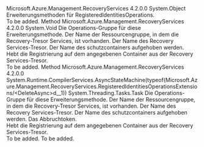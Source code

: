 <Type Name="RegisteredIdentitiesOperationsExtensions" FullName="Microsoft.Azure.Management.RecoveryServices.RegisteredIdentitiesOperationsExtensions">
  <TypeSignature Language="C#" Value="public static class RegisteredIdentitiesOperationsExtensions" />
  <TypeSignature Language="ILAsm" Value=".class public auto ansi abstract sealed beforefieldinit RegisteredIdentitiesOperationsExtensions extends System.Object" />
  <TypeSignature Language="DocId" Value="T:Microsoft.Azure.Management.RecoveryServices.RegisteredIdentitiesOperationsExtensions" />
  <TypeSignature Language="VB.NET" Value="Public Module RegisteredIdentitiesOperationsExtensions" />
  <TypeSignature Language="F#" Value="type RegisteredIdentitiesOperationsExtensions = class" />
  <AssemblyInfo>
    <AssemblyName>Microsoft.Azure.Management.RecoveryServices</AssemblyName>
    <AssemblyVersion>4.2.0.0</AssemblyVersion>
  </AssemblyInfo>
  <Base>
    <BaseTypeName>System.Object</BaseTypeName>
  </Base>
  <Interfaces />
  <Docs>
    <summary>
            Erweiterungsmethoden für RegisteredIdentitiesOperations.
            </summary>
    <remarks>To be added.</remarks>
  </Docs>
  <Members>
    <Member MemberName="Delete">
      <MemberSignature Language="C#" Value="public static void Delete (this Microsoft.Azure.Management.RecoveryServices.IRegisteredIdentitiesOperations operations, string resourceGroupName, string vaultName, string identityName);" />
      <MemberSignature Language="ILAsm" Value=".method public static hidebysig void Delete(class Microsoft.Azure.Management.RecoveryServices.IRegisteredIdentitiesOperations operations, string resourceGroupName, string vaultName, string identityName) cil managed" />
      <MemberSignature Language="DocId" Value="M:Microsoft.Azure.Management.RecoveryServices.RegisteredIdentitiesOperationsExtensions.Delete(Microsoft.Azure.Management.RecoveryServices.IRegisteredIdentitiesOperations,System.String,System.String,System.String)" />
      <MemberSignature Language="VB.NET" Value="&lt;Extension()&gt;&#xA;Public Sub Delete (operations As IRegisteredIdentitiesOperations, resourceGroupName As String, vaultName As String, identityName As String)" />
      <MemberSignature Language="F#" Value="static member Delete : Microsoft.Azure.Management.RecoveryServices.IRegisteredIdentitiesOperations * string * string * string -&gt; unit" Usage="Microsoft.Azure.Management.RecoveryServices.RegisteredIdentitiesOperationsExtensions.Delete (operations, resourceGroupName, vaultName, identityName)" />
      <MemberType>Method</MemberType>
      <AssemblyInfo>
        <AssemblyName>Microsoft.Azure.Management.RecoveryServices</AssemblyName>
        <AssemblyVersion>4.2.0.0</AssemblyVersion>
      </AssemblyInfo>
      <ReturnValue>
        <ReturnType>System.Void</ReturnType>
      </ReturnValue>
      <Parameters>
        <Parameter Name="operations" Type="Microsoft.Azure.Management.RecoveryServices.IRegisteredIdentitiesOperations" RefType="this" />
        <Parameter Name="resourceGroupName" Type="System.String" />
        <Parameter Name="vaultName" Type="System.String" />
        <Parameter Name="identityName" Type="System.String" />
      </Parameters>
      <Docs>
        <param name="operations">
            Die Operations-Gruppe für diese Erweiterungsmethode.
            </param>
        <param name="resourceGroupName">
            Der Name der Ressourcengruppe, in dem die Recovery-Tresor Services, ist vorhanden.
            </param>
        <param name="vaultName">
            Der Name des Recovery Services-Tresor.
            </param>
        <param name="identityName">
            Der Name des schutzcontainers aufgehoben werden.
            </param>
        <summary>
            Hebt die Registrierung auf dem angegebenen Container aus der Recovery Services-Tresor.
            </summary>
        <remarks>To be added.</remarks>
      </Docs>
    </Member>
    <Member MemberName="DeleteAsync">
      <MemberSignature Language="C#" Value="public static System.Threading.Tasks.Task DeleteAsync (this Microsoft.Azure.Management.RecoveryServices.IRegisteredIdentitiesOperations operations, string resourceGroupName, string vaultName, string identityName, System.Threading.CancellationToken cancellationToken = null);" />
      <MemberSignature Language="ILAsm" Value=".method public static hidebysig class System.Threading.Tasks.Task DeleteAsync(class Microsoft.Azure.Management.RecoveryServices.IRegisteredIdentitiesOperations operations, string resourceGroupName, string vaultName, string identityName, valuetype System.Threading.CancellationToken cancellationToken) cil managed" />
      <MemberSignature Language="DocId" Value="M:Microsoft.Azure.Management.RecoveryServices.RegisteredIdentitiesOperationsExtensions.DeleteAsync(Microsoft.Azure.Management.RecoveryServices.IRegisteredIdentitiesOperations,System.String,System.String,System.String,System.Threading.CancellationToken)" />
      <MemberSignature Language="F#" Value="static member DeleteAsync : Microsoft.Azure.Management.RecoveryServices.IRegisteredIdentitiesOperations * string * string * string * System.Threading.CancellationToken -&gt; System.Threading.Tasks.Task" Usage="Microsoft.Azure.Management.RecoveryServices.RegisteredIdentitiesOperationsExtensions.DeleteAsync (operations, resourceGroupName, vaultName, identityName, cancellationToken)" />
      <MemberType>Method</MemberType>
      <AssemblyInfo>
        <AssemblyName>Microsoft.Azure.Management.RecoveryServices</AssemblyName>
        <AssemblyVersion>4.2.0.0</AssemblyVersion>
      </AssemblyInfo>
      <Attributes>
        <Attribute>
          <AttributeName>System.Runtime.CompilerServices.AsyncStateMachine(typeof(Microsoft.Azure.Management.RecoveryServices.RegisteredIdentitiesOperationsExtensions/&lt;DeleteAsync&gt;d__1))</AttributeName>
        </Attribute>
      </Attributes>
      <ReturnValue>
        <ReturnType>System.Threading.Tasks.Task</ReturnType>
      </ReturnValue>
      <Parameters>
        <Parameter Name="operations" Type="Microsoft.Azure.Management.RecoveryServices.IRegisteredIdentitiesOperations" RefType="this" />
        <Parameter Name="resourceGroupName" Type="System.String" />
        <Parameter Name="vaultName" Type="System.String" />
        <Parameter Name="identityName" Type="System.String" />
        <Parameter Name="cancellationToken" Type="System.Threading.CancellationToken" />
      </Parameters>
      <Docs>
        <param name="operations">
            Die Operations-Gruppe für diese Erweiterungsmethode.
            </param>
        <param name="resourceGroupName">
            Der Name der Ressourcengruppe, in dem die Recovery-Tresor Services, ist vorhanden.
            </param>
        <param name="vaultName">
            Der Name des Recovery Services-Tresor.
            </param>
        <param name="identityName">
            Der Name des schutzcontainers aufgehoben werden.
            </param>
        <param name="cancellationToken">
            Das Abbruchtoken.
            </param>
        <summary>
            Hebt die Registrierung auf dem angegebenen Container aus der Recovery Services-Tresor.
            </summary>
        <returns>To be added.</returns>
        <remarks>To be added.</remarks>
      </Docs>
    </Member>
  </Members>
</Type>